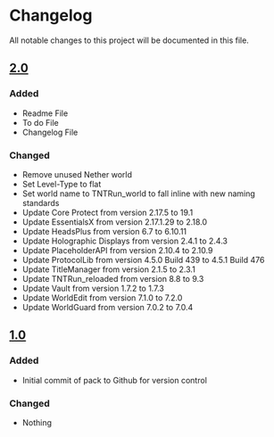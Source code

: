 # Changelog
All notable changes to this project will be documented in this file.

## [2.0]

### Added

- Readme File
- To do File
- Changelog File

### Changed
- Remove unused Nether world
- Set Level-Type to flat
- Set world name to TNTRun_world to fall inline with new naming standards
- Update Core Protect from version 2.17.5 to 19.1
- Update EssentialsX from version 2.17.1.29 to 2.18.0
- Update HeadsPlus from version 6.7 to 6.10.11
- Update Holographic Displays from version 2.4.1 to 2.4.3
- Update PlaceholderAPI from version 2.10.4 to 2.10.9
- Update ProtocolLib from version 4.5.0 Build 439 to 4.5.1 Build 476
- Update TitleManager from version 2.1.5 to 2.3.1
- Update TNTRun_reloaded from version 8.8 to 9.3
- Update Vault from version 1.7.2 to 1.7.3
- Update WorldEdit from version 7.1.0 to 7.2.0
- Update WorldGuard from version 7.0.2 to 7.0.4

## [1.0]

### Added

- Initial commit of pack to Github for version control

### Changed
- Nothing

[2.0]: https://github.com/apexhosting/TNTRun/releases/tag/2.0
[1.0]: https://github.com/apexhosting/TNTRun/releases/tag/1.0